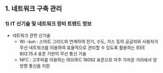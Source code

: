 ## 1. 네트워크 구축 관리

### 1) IT 신기술 및 네트워크 장비 트렌드 정보

- 네트워크 관련 신기술
    - Wi -sun : 스마트 그리드와 연계하여 전기, 수도, 가스 등의 공급자와 사용자가 무선 네트워크를 이용하여 효율적으로 관리할 수 있도록 활용하는 IEEE 802.15.4 표준 기반의 무선 통신 기술
    - NFC : 고주파를 이용하는 ISO/IEC 18092 표준으로 아주 가까운 거리에서 양방향 통신을 지원